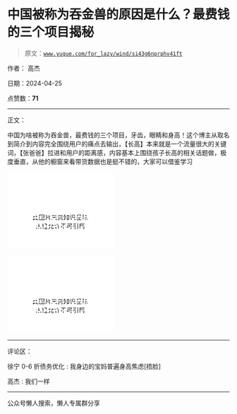 # 中国被称为吞金兽的原因是什么？最费钱的三个项目揭秘

> 原文：[`www.yuque.com/for_lazy/wind/si43g6nprphv41ft`](https://www.yuque.com/for_lazy/wind/si43g6nprphv41ft)

作者： 高杰

日期：2024-04-25

点赞数：**71**

* * *

正文：

中国为啥被称为吞金兽，最费钱的三个项目，牙齿，眼睛和身高！这个博主从取名到简介到内容完全围绕用户的痛点去输出，【长高】本来就是一个流量很大的关键词，【张爸爸】拉进和用户的距离感，内容基本上围绕孩子长高的相关话题做，极度垂直，从他的橱窗来看带货数据也是挺不错的，大家可以借鉴学习

![](img/bbc178b5e869ff1fbf477ea3ae57a902.png)

![](img/e1f4c669beb48d2b87eb232692969396.png)

* * *

评论区：

徐宁 0-6 折债务优化 : 我身边的宝妈普遍身高焦虑[捂脸]

高杰 : 我们一样

* * *

公众号懒人搜索，懒人专属群分享